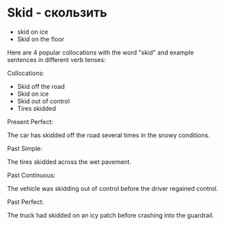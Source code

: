 # Skid - скользить

- skid on ice
- Skid on the floor

Here are 4 popular collocations with the word "skid" and example sentences in different verb tenses:

Collocations:

- Skid off the road
- Skid on ice
- Skid out of control
- Tires skidded

Present Perfect:

The car has skidded off the road several times in the snowy conditions.

Past Simple:

The tires skidded across the wet pavement.

Past Continuous:

The vehicle was skidding out of control before the driver regained control.

Past Perfect:

The truck had skidded on an icy patch before crashing into the guardrail.
